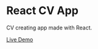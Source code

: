# React CV App

CV creating app made with React.

[Live Demo](https://dima-sheiko.github.io/cv-app/)


